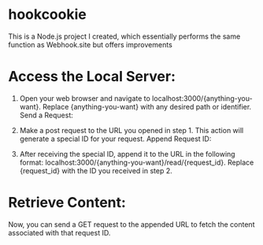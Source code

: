 # hookcookie
This is a Node.js project I created, which essentially performs the same function as Webhook.site but offers improvements

# Access the Local Server:

1. Open your web browser and navigate to localhost:3000/{anything-you-want}. Replace {anything-you-want} with any desired path or identifier.
Send a Request:

2. Make a post request to the URL you opened in step 1. This action will generate a special ID for your request. Append Request ID:

3. After receiving the special ID, append it to the URL in the following format: localhost:3000/{anything-you-want}/read/{request_id}. Replace {request_id} with the ID you received in step 2.

# Retrieve Content:

Now, you can send a GET request to the appended URL to fetch the content associated with that request ID.
